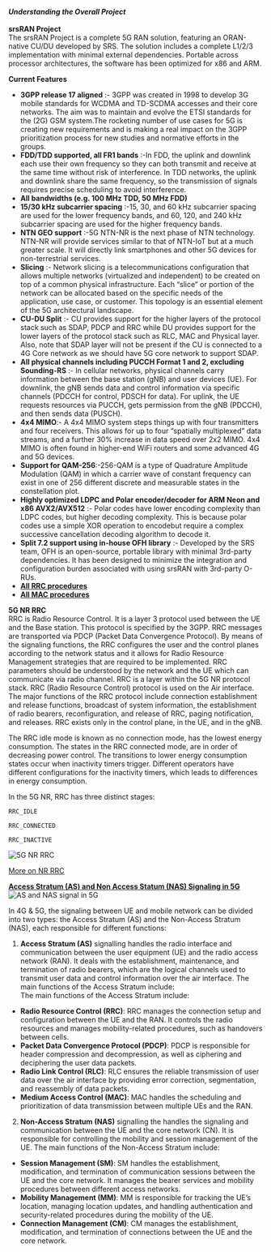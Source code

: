 ***Understanding the Overall Project*** <br><br>
**srsRAN Project**  
The srsRAN Project is a complete 5G RAN solution, featuring an ORAN-native CU/DU developed by SRS. The solution includes a complete L1/2/3 implementation with minimal external dependencies. Portable across processor architectures, the software has been optimized for x86 and ARM.  

**Current Features**  
- **3GPP release 17 aligned** :- 3GPP was created in 1998 to develop 3G mobile standards for WCDMA and TD-SCDMA accesses and their core networks. The aim was to maintain and evolve the ETSI standards for the (2G) GSM system.The rocketing number of use cases for 5G is creating new requirements and is making a real impact on the 3GPP prioritization process for new studies and normative efforts in the groups.
- **FDD/TDD supported, all FR1 bands** :-In FDD, the uplink and downlink each use their own frequency so they can both transmit and receive at the same time without risk of interference. In TDD networks, the uplink and downlink share the same frequency, so the transmission of signals requires precise scheduling to avoid interference.
- **All bandwidths (e.g. 100 MHz TDD, 50 MHz FDD)**
- **15/30 kHz subcarrier spacing** :-15, 30, and 60 kHz subcarrier spacing are used for the lower frequency bands, and 60, 120, and 240 kHz subcarrier spacing are used for the higher frequency bands.
- **NTN GEO support** :-5G NTN-NR is the next phase of NTN technology. NTN-NR will provide services similar to that of NTN-IoT but at a much greater scale. It will directly link smartphones and other 5G devices for non-terrestrial services.
- **Slicing** :- Network slicing is a telecommunications configuration that allows multiple networks (virtualized and independent) to be created on top of a common physical infrastructure. Each “slice” or portion of the network can be allocated based on the specific needs of the application, use case, or customer. This topology is an essential element of the 5G architectural landscape.
- **CU-DU Split** :- CU provides support for the higher layers of the protocol stack such as SDAP, PDCP and RRC while DU provides support for the lower layers of the protocol stack such as RLC, MAC and Physical layer. Also, note that SDAP layer will not be present if the CU is connected to a 4G Core network as we should have 5G core network to support SDAP.
- **All physical channels including PUCCH Format 1 and 2, excluding Sounding-RS** :- In cellular networks, physical channels carry information between the base station (gNB) and user devices (UE). For downlink, the gNB sends data and control information via specific channels (PDCCH for control, PDSCH for data). For uplink, the UE requests resources via PUCCH, gets permission from the gNB (PDCCH), and then sends data (PUSCH).
- **4x4 MIMO**:- A 4x4 MIMO system steps things up with four transmitters and four receivers. This allows for up to four “spatially multiplexed” data streams, and a further 30% increase in data speed over 2x2 MIMO. 4x4 MIMO is often found in higher-end WiFi routers and some advanced 4G and 5G devices.
- **Support for QAM-256**:-256-QAM is a type of Quadrature Amplitude Modulation (QAM) in which a carrier wave of constant frequency can exist in one of 256 different discrete and measurable states in the constellation plot.
- **Highly optimized LDPC and Polar encoder/decoder for ARM Neon and x86 AVX2/AVX512** :- Polar codes have lower encoding complexity than LDPC codes, but higher decoding complexity. This is because polar codes use a simple XOR operation to encodebut require a complex successive cancellation decoding algorithm to decode it.
- **Split 7.2 support using in-house OFH library** :- Developed by the SRS team, OFH is an open-source, portable library with minimal 3rd-party dependencies. It has been designed to minimize the integration and configuration burden associated with using srsRAN with 3rd-party O-RUs.
- **[All RRC procedures](https://embedx.medium.com/mastering-key-rrc-procedures-in-5g-a-visual-breakdown-1c0c0f3f344f)**
- **[All MAC procedures](https://www.linkedin.com/pulse/5g-nr-mac-layer-overview-techlte-world)** <br>
  
**5G NR RRC**  
RRC is Radio Resource Control. It is a layer 3 protocol used between the UE and the Base station. This protocol is specified by the 3GPP. RRC messages are transported via PDCP (Packet Data Convergence Protocol). By means of the signaling functions, the RRC configures the user and the control planes according to the network status and it allows for Radio Resource Management strategies that are required to be implemented. RRC parameters should be understood by the network and the UE which can communicate via radio channel. RRC is a layer within the 5G NR protocol stack. RRC (Radio Resource Control) protocol is used on the Air interface. The major functions of the RRC protocol include connection establishment and release functions, broadcast of system information, the establishment of radio bearers, reconfiguration, and release of RRC, paging notification, and releases.  RRC exists only in the control plane, in the UE, and in the gNB.  

The RRC idle mode is known as no connection mode, has the lowest energy consumption. The states in the RRC connected mode, are in order of decreasing power control. The transitions to lower energy consumption states occur when inactivity timers trigger. Different operators have different configurations for the inactivity timers, which leads to differences in energy consumption.  
 

In the 5G NR, RRC has three distinct stages:  

    RRC_IDLE 

    RRC_CONNECTED 

    RRC_INACTIVE 
![5G NR RRC](https://github.com/oran-testing/soft-t-ue/blob/main/docs/images/NR_RRC.png)
     
[More on NR RRC](https://www.sharetechnote.com/html/5G/5G_RRC_Overview.html)  

  

**[Access Stratum (AS) and Non Access Statum (NAS) Signaling in 5G](http://drmoazzam.com/what-is-difference-between-access-stratum-as-and-non-access-stratum-signalling-in-5g)**  
![AS and NAS signal in 5G](https://github.com/oran-testing/soft-t-ue/blob/main/docs/images/NAS_AS_Signal.png)

In 4G & 5G, the signaling between UE and mobile network can be divided into two types: the Access Stratum (AS) and the Non-Access Stratum (NAS), each responsible for different functions:  
1. **Access Stratum (AS)** signalling handles the radio interface and communication between the user equipment (UE) and the radio access network (RAN). It deals with the establishment, maintenance, and termination of radio bearers, which are the logical channels used to transmit user data and control information over the air interface. The main functions of the Access Stratum include:  
 The main functions of the Access Stratum include:
- **Radio Resource Control (RRC)**: RRC manages the connection setup and configuration between the UE and the RAN. It controls the radio resources and manages mobility-related procedures, such as handovers between cells.
- **Packet Data Convergence Protocol (PDCP)**: PDCP is responsible for header compression and decompression, as well as ciphering and deciphering the user data packets.
- **Radio Link Control (RLC)**: RLC ensures the reliable transmission of user data over the air interface by providing error correction, segmentation, and reassembly of data packets.
- **Medium Access Control (MAC)**: MAC handles the scheduling and prioritization of data transmission between multiple UEs and the RAN.

2. **Non-Access Stratum (NAS)** signalling the handles the signaling and communication between the UE and the core network (CN). It is responsible for controlling the mobility and session management of the UE. The main functions of the Non-Access Stratum include:
- **Session Management (SM)**: SM handles the establishment, modification, and termination of communication sessions between the UE and the core network. It manages the bearer services and mobility procedures between different access networks.
- **Mobility Management (MM)**: MM is responsible for tracking the UE’s location, managing location updates, and handling authentication and security-related procedures during the mobility of the UE.
- **Connection Management (CM)**: CM manages the establishment, modification, and termination of connections between the UE and the core network.
        

        
        

      

        

        

 
 


    



 


 

 

     

 

  



     




 



     
